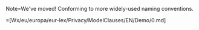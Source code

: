 Note=We've moved! Conforming to more widely-used naming conventions.

=[Wx/eu/europa/eur-lex/Privacy/ModelClauses/EN/Demo/0.md]